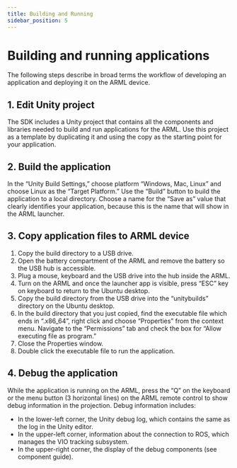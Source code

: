 ```yaml
---
title: Building and Running
sidebar_position: 5
---
```


# Building and running applications
The following steps describe in broad terms the workflow of developing an application and deploying it on the ARML device.

## 1. Edit Unity project
The SDK includes a Unity project that contains all the components and libraries needed to build and
run applications for the ARML. Use this project as a template by duplicating it and using the copy as the starting point for your application.

## 2. Build the application
In the “Unity Build Settings,” choose platform “Windows, Mac, Linux” and choose Linux as the “Target Platform.” Use the “Build” button to build the application to a local directory. Choose a name for the “Save as” value that clearly identifies your application, because this is the name that will show in the ARML launcher.

## 3. Copy application files to ARML device
1. Copy the build directory to a USB drive. 
2. Open the battery compartment of the ARML and remove the battery so the USB hub is accessible. 
3. Plug a mouse, keyboard and the USB drive into the hub inside the ARML.
4. Turn on the ARML and once the launcher app is visible, press “ESC” key on keyboard to return to the Ubuntu desktop.
5. Copy the build directory from the USB drive into the “unitybuilds” directory on the Ubuntu desktop.
6. In the build directory that you just copied, find the executable file which ends in “.x86_64”, right click and choose “Properties” from the context menu. Navigate to the “Permissions” tab and check the box for “Allow executing file as program.”
7. Close the Properties window.
8. Double click the executable file to run the application.

## 4. Debug the application
While the application is running on the ARML, press the “Q” on the keyboard or the menu button (3 horizontal lines) on the ARML remote control to show debug information in the projection. Debug information includes:  

- In the lower-left corner, the Unity debug log, which contains the same as the log in the Unity editor.
- In the upper-left corner, information about the connection to ROS, which manages the VIO tracking subsystem.
- In the upper-right corner, the display of the debug components (see component guide).

